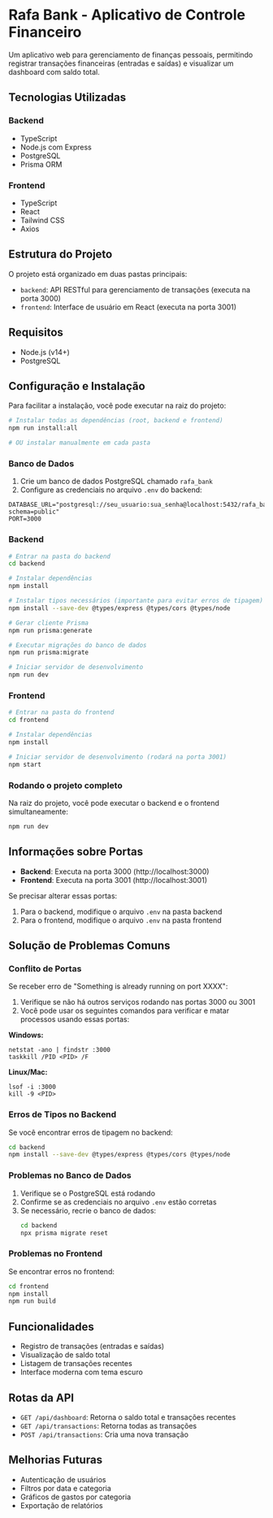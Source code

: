 # Rafa Bank - Aplicativo de Controle Financeiro

Um aplicativo web para gerenciamento de finanças pessoais, permitindo registrar transações financeiras (entradas e saídas) e visualizar um dashboard com saldo total.

## Tecnologias Utilizadas

### Backend
- TypeScript
- Node.js com Express
- PostgreSQL
- Prisma ORM

### Frontend
- TypeScript
- React
- Tailwind CSS
- Axios

## Estrutura do Projeto

O projeto está organizado em duas pastas principais:

- `backend`: API RESTful para gerenciamento de transações (executa na porta 3000)
- `frontend`: Interface de usuário em React (executa na porta 3001)

## Requisitos

- Node.js (v14+)
- PostgreSQL

## Configuração e Instalação

Para facilitar a instalação, você pode executar na raiz do projeto:

```bash
# Instalar todas as dependências (root, backend e frontend)
npm run install:all

# OU instalar manualmente em cada pasta
```

### Banco de Dados

1. Crie um banco de dados PostgreSQL chamado `rafa_bank`
2. Configure as credenciais no arquivo `.env` do backend:
```
DATABASE_URL="postgresql://seu_usuario:sua_senha@localhost:5432/rafa_bank?schema=public"
PORT=3000
```

### Backend

```bash
# Entrar na pasta do backend
cd backend

# Instalar dependências
npm install

# Instalar tipos necessários (importante para evitar erros de tipagem)
npm install --save-dev @types/express @types/cors @types/node

# Gerar cliente Prisma
npm run prisma:generate

# Executar migrações do banco de dados
npm run prisma:migrate

# Iniciar servidor de desenvolvimento
npm run dev
```

### Frontend

```bash
# Entrar na pasta do frontend
cd frontend

# Instalar dependências
npm install

# Iniciar servidor de desenvolvimento (rodará na porta 3001)
npm start
```

### Rodando o projeto completo

Na raiz do projeto, você pode executar o backend e o frontend simultaneamente:

```bash
npm run dev
```

## Informações sobre Portas

- **Backend**: Executa na porta 3000 (http://localhost:3000)
- **Frontend**: Executa na porta 3001 (http://localhost:3001)

Se precisar alterar essas portas:
1. Para o backend, modifique o arquivo `.env` na pasta backend
2. Para o frontend, modifique o arquivo `.env` na pasta frontend

## Solução de Problemas Comuns

### Conflito de Portas

Se receber erro de "Something is already running on port XXXX":

1. Verifique se não há outros serviços rodando nas portas 3000 ou 3001
2. Você pode usar os seguintes comandos para verificar e matar processos usando essas portas:

**Windows:**
```
netstat -ano | findstr :3000
taskkill /PID <PID> /F
```

**Linux/Mac:**
```
lsof -i :3000
kill -9 <PID>
```

### Erros de Tipos no Backend

Se você encontrar erros de tipagem no backend:

```bash
cd backend
npm install --save-dev @types/express @types/cors @types/node
```

### Problemas no Banco de Dados

1. Verifique se o PostgreSQL está rodando
2. Confirme se as credenciais no arquivo `.env` estão corretas
3. Se necessário, recrie o banco de dados:
   ```bash
   cd backend
   npx prisma migrate reset
   ```

### Problemas no Frontend

Se encontrar erros no frontend:

```bash
cd frontend
npm install
npm run build
```

## Funcionalidades

- Registro de transações (entradas e saídas)
- Visualização de saldo total
- Listagem de transações recentes
- Interface moderna com tema escuro

## Rotas da API

- `GET /api/dashboard`: Retorna o saldo total e transações recentes
- `GET /api/transactions`: Retorna todas as transações
- `POST /api/transactions`: Cria uma nova transação

## Melhorias Futuras

- Autenticação de usuários
- Filtros por data e categoria
- Gráficos de gastos por categoria
- Exportação de relatórios 